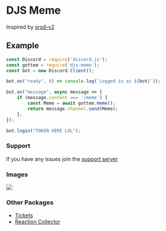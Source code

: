 # DJS Meme
Inspired by [srod-v2](https://www.npmjs.com/package/srod-v2)

## Example
```js
const Discord = require('discord.js');
const gottem = require('djs-meme');
const bot = new Discord.Client();

bot.on("ready", () => console.log(`Logged in as ${bot}`));

bot.on("message", async message => {
    if (message.content === '/meme') {
        const Meme = await gottem.meme();
        return message.channel.send(Meme);
    };
});

bot.login("TOKEN HERE LOL");
```

### Support

If you have any issues join the [support server](https://saberofficial.ml/support.html)

### Images

![](https://cdn.discordapp.com/attachments/787895629732642820/819214837417771038/unknown.png)

### Other Packages

- [Tickets](https://www.npmjs.com/package/djs-tickets-v2)
- [Reaction Collector](https://www.npmjs.com/package/djs-reaction-collector)